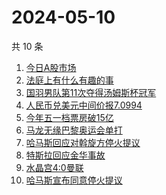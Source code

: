 # 2024-05-10

共 10 条

<!-- BEGIN ZHIHUSEARCH -->
<!-- 最后更新时间 Fri May 10 2024 07:07:37 GMT+0800 (China Standard Time) -->
1. [今日A股市场](https://www.zhihu.com/search?q=今日A股市场)
1. [法庭上有什么有趣的事](https://www.zhihu.com/search?q=法庭上有什么有趣的事)
1. [国羽男队第11次夺得汤姆斯杯冠军](https://www.zhihu.com/search?q=国羽男队第11次夺得汤姆斯杯冠军)
1. [人民币兑美元中间价报7.0994](https://www.zhihu.com/search?q=人民币兑美元中间价报7.0994)
1. [今年五一档票房破15亿](https://www.zhihu.com/search?q=今年五一档票房破15亿)
1. [马龙无缘巴黎奥运会单打](https://www.zhihu.com/search?q=马龙无缘巴黎奥运会单打)
1. [哈马斯回应对斡旋方停火提议](https://www.zhihu.com/search?q=哈马斯回应对斡旋方停火提议)
1. [特斯拉回应金华事故](https://www.zhihu.com/search?q=特斯拉回应金华事故)
1. [水晶宫4:0曼联](https://www.zhihu.com/search?q=水晶宫4:0曼联)
1. [哈马斯宣布同意停火提议](https://www.zhihu.com/search?q=哈马斯宣布同意停火提议)
<!-- END ZHIHUSEARCH -->

